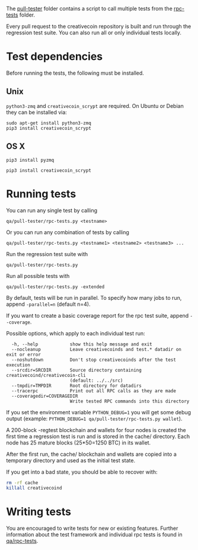 The [pull-tester](/qa/pull-tester/) folder contains a script to call
multiple tests from the [rpc-tests](/qa/rpc-tests/) folder.

Every pull request to the creativecoin repository is built and run through
the regression test suite. You can also run all or only individual
tests locally.

Test dependencies
=================
Before running the tests, the following must be installed.

Unix
----

`python3-zmq` and `creativecoin_scrypt` are required. On Ubuntu or Debian they can be installed via:
```
sudo apt-get install python3-zmq
pip3 install creativecoin_scrypt
```

OS X
------
```
pip3 install pyzmq

pip3 install creativecoin_scrypt
```

Running tests
=============

You can run any single test by calling

    qa/pull-tester/rpc-tests.py <testname>

Or you can run any combination of tests by calling

    qa/pull-tester/rpc-tests.py <testname1> <testname2> <testname3> ...

Run the regression test suite with

    qa/pull-tester/rpc-tests.py

Run all possible tests with

    qa/pull-tester/rpc-tests.py -extended

By default, tests will be run in parallel. To specify how many jobs to run,
append `-parallel=n` (default n=4).

If you want to create a basic coverage report for the rpc test suite, append `--coverage`.

Possible options, which apply to each individual test run:

```
  -h, --help            show this help message and exit
  --nocleanup           Leave creativecoinds and test.* datadir on exit or error
  --noshutdown          Don't stop creativecoinds after the test execution
  --srcdir=SRCDIR       Source directory containing creativecoind/creativecoin-cli
                        (default: ../../src)
  --tmpdir=TMPDIR       Root directory for datadirs
  --tracerpc            Print out all RPC calls as they are made
  --coveragedir=COVERAGEDIR
                        Write tested RPC commands into this directory
```

If you set the environment variable `PYTHON_DEBUG=1` you will get some debug
output (example: `PYTHON_DEBUG=1 qa/pull-tester/rpc-tests.py wallet`).

A 200-block -regtest blockchain and wallets for four nodes
is created the first time a regression test is run and
is stored in the cache/ directory. Each node has 25 mature
blocks (25*50=1250 BTC) in its wallet.

After the first run, the cache/ blockchain and wallets are
copied into a temporary directory and used as the initial
test state.

If you get into a bad state, you should be able
to recover with:

```bash
rm -rf cache
killall creativecoind
```

Writing tests
=============
You are encouraged to write tests for new or existing features.
Further information about the test framework and individual rpc
tests is found in [qa/rpc-tests](/qa/rpc-tests).
